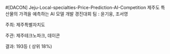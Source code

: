 #[DACON] Jeju-Local-specialties-Price-Prediction-AI-Competition
제주도 특산물의 가격을 예측하는 AI 모델 개발 경진대회 
팀 : 윤기웅, 조서영 

주최: 제주특별자치도

주관: 제주테크노파크, 데이콘 

결과: 193등 ( 상위 18%) 

